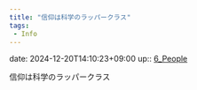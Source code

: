 ```yaml
---
title: "信仰は科学のラッパークラス"
tags:
 - Info
---
```


date: 2024-12-20T14:10:23+09:00
up:: [6_People](../Bar/Novel/Nacaria/6_People.md)

信仰は科学のラッパークラス